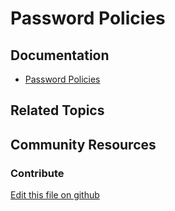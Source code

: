 # Password Policies

## Documentation

* [Password Policies](https://portal.liferay.dev/docs/7-2/user/-/knowledge_base/u/password-policies)

## Related Topics


## Community Resources

### Contribute

[Edit this file on github](https://github.com/olafk/controlpanel-documentation-docs/blob/master/md/72en/com_liferay_password_policies_admin_web_portlet_PasswordPoliciesAdminPortlet.md)